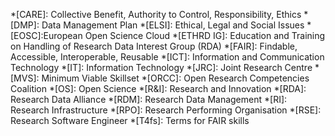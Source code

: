 *[CARE]: Collective Benefit, Authority to Control, Responsibility, Ethics
*[DMP]: Data Management Plan
*[ELSI]: Ethical, Legal and Social Issues
*[EOSC]:European Open Science Cloud
*[ETHRD IG]: Education and Training on Handling of Research Data Interest Group (RDA)
*[FAIR]: Findable, Accessible, Interoperable, Reusable
*[ICT]: Information and Communication Technology
*[IT]: Information Technology
*[JRC]: Joint Research Centre
*[MVS]: Minimum Viable Skillset
*[ORCC]: Open Research Competencies Coalition
*[OS]: Open Science
*[R&I]: Research and Innovation
*[RDA]: Research Data Alliance
*[RDM]: Research Data Management
*[RI]: Research Infrastructure
*[RPO]: Research Performing Organisation
*[RSE]: Research Software Engineer
*[T4fs]: Terms for FAIR skills
